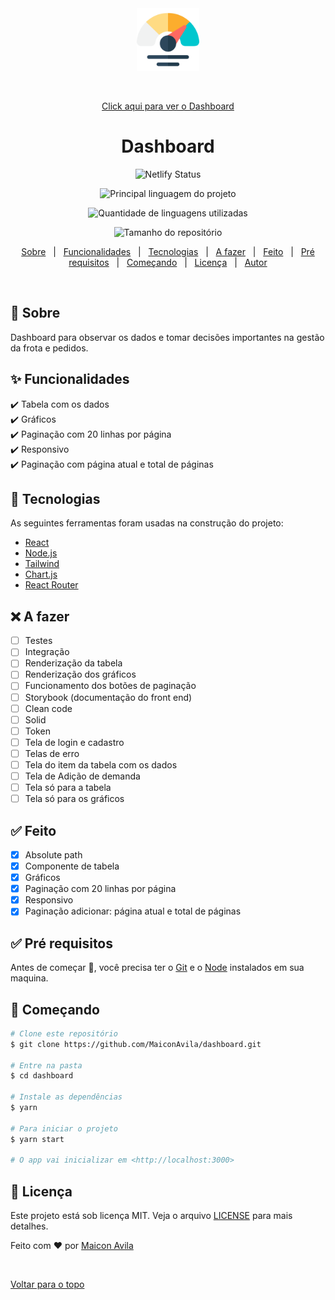 <div align="center" id="top"> 
  <img src="./public/assets/dashboard.png" alt="Ícone de Dashboard" style="width:100px;"/>

  &#xa0;

  <a href="https://dashboard.netlify.com">Click aqui para ver o Dashboard</a>
</div>

<h1 align="center">Dashboard</h1>

<p align="center">
  <img alt="Netlify Status" src="https://api.netlify.com/api/v1/badges/1fc860ea-9f71-4e77-a336-025271861e12/deploy-status">
</p>
<p align="center">
  <img alt="Principal linguagem do projeto" src="https://img.shields.io/github/languages/top/MaiconAvila/dashboard?color=56BEB8">
</p>
<p align="center">
  <img alt="Quantidade de linguagens utilizadas" src="https://img.shields.io/github/languages/count/MaiconAvila/dashboard?color=56BEB8">
</p>
<p align="center">
  <img alt="Tamanho do repositório" src="https://img.shields.io/github/repo-size/MaiconAvila/dashboard?color=56BEB8">
</p>

<!-- Status -->

<!-- <h4 align="center"> 
	🚧  Dashboard 🚀 Em construção...  🚧
</h4> 

<hr> -->

<p align="center">
  <a href="#dart-sobre">Sobre</a> &#xa0; | &#xa0; 
  <a href="#sparkles-funcionalidades">Funcionalidades</a> &#xa0; | &#xa0;
  <a href="#rocket-tecnologias">Tecnologias</a> &#xa0; | &#xa0;
  <a href="#x-A-fazer">A fazer</a> &#xa0; | &#xa0;
  <a href="#white_check_mark-Feito">Feito</a> &#xa0; | &#xa0;
  <a href="#white_check_mark-pré-requisitos">Pré requisitos</a> &#xa0; | &#xa0;
  <a href="#checkered_flag-começando">Começando</a> &#xa0; | &#xa0;
  <a href="#memo-licença">Licença</a> &#xa0; | &#xa0;
  <a href="https://github.com/MaiconAvila" target="_blank">Autor</a>
</p>

<br>

## :dart: Sobre ##

Dashboard para observar os dados e tomar decisões importantes na gestão da frota e pedidos.

## :sparkles: Funcionalidades ##

:heavy_check_mark: Tabela com os dados\
:heavy_check_mark: Gráficos\
:heavy_check_mark: Paginação com 20 linhas por página\
:heavy_check_mark: Responsivo\
:heavy_check_mark: Paginação com página atual e total de páginas

## :rocket: Tecnologias ##

As seguintes ferramentas foram usadas na construção do projeto:

- [React](https://pt-br.reactjs.org/)
- [Node.js](https://nodejs.org/en/)
- [Tailwind](https://tailwindcss.com/)
- [Chart.js](https://www.chartjs.org/docs/latest/)
- [React Router](https://reactrouter.com/en/v6.3.0/getting-started/overview)

## :x: A fazer ##
- [ ]  Testes
  - [ ]  Integração
  - [ ]  Renderização da tabela
  - [ ]  Renderização dos gráficos
  - [ ]  Funcionamento dos botões de paginação
- [ ]  Storybook (documentação do front end)
- [ ]  Clean code
- [ ]  Solid
- [ ]  Token
- [ ]  Tela de login e cadastro
- [ ]  Telas de erro
- [ ]  Tela do item da tabela com os dados
- [ ]  Tela de Adição de demanda
- [ ]  Tela só para a tabela
- [ ]  Tela só para os gráficos

## :white_check_mark: Feito ##
- [x]  Absolute path
- [x]  Componente de tabela
- [x]  Gráficos
- [x]  Paginação com 20 linhas por página
- [x]  Responsivo
- [x]  Paginação adicionar: página atual e total de páginas

## :white_check_mark: Pré requisitos ##

Antes de começar :checkered_flag:, você precisa ter o [Git](https://git-scm.com) e o [Node](https://nodejs.org/en/) instalados em sua maquina.

## :checkered_flag: Começando ##

```bash
# Clone este repositório
$ git clone https://github.com/MaiconAvila/dashboard.git

# Entre na pasta
$ cd dashboard

# Instale as dependências
$ yarn

# Para iniciar o projeto
$ yarn start

# O app vai inicializar em <http://localhost:3000>
```

## :memo: Licença ##

Este projeto está sob licença MIT. Veja o arquivo [LICENSE](LICENSE.md) para mais detalhes.


Feito com :heart: por <a href="https://github.com/MaiconAvila" target="_blank">Maicon Avila</a>

&#xa0;

<a href="#top">Voltar para o topo</a>

